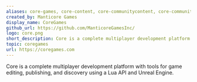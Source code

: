 ```yaml
---
aliases: core-games, core-content, core-communitycontent, core-community-content, core-cc, core-scripts, core-editor, core-development, core-engine, core-gameengine, core-game-engine, core-platform, manticore, manticore-games
created_by: Manticore Games
display_name: CoreGames
github_url: https://github.com/ManticoreGamesInc/
logo: core.png
short_description: Core is a complete multiplayer development platform with tools for game editing, publishing, and discovery using a Lua API and Unreal Engine.
topic: coregames
url: https://coregames.com
---
```

Core is a complete multiplayer development platform with tools for game editing, publishing, and discovery using a Lua API and Unreal Engine.
